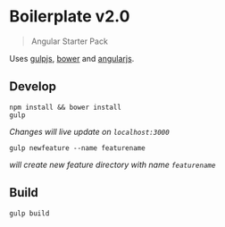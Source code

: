 # Boilerplate v2.0

> Angular Starter Pack

Uses [gulpjs](gulpjs.com), [bower](bower.io) and [angularjs](angularjs.org).

## Develop
```
npm install && bower install
gulp
```
*Changes will live update on ```localhost:3000```*
  
  
```
gulp newfeature --name featurename
```
*will create new feature directory with name ```featurename```*

## Build
``` 
gulp build
```
